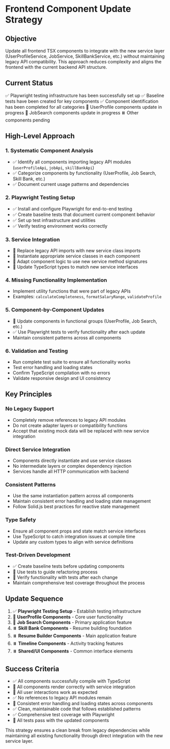# Frontend Component Update Strategy

## Objective
Update all frontend TSX components to integrate with the new service layer (UserProfileService, JobService, SkillBankService, etc.) without maintaining legacy API compatibility. This approach reduces complexity and aligns the frontend with the current backend API structure.

## Current Status
✅ Playwright testing infrastructure has been successfully set up
✅ Baseline tests have been created for key components
✅ Component identification has been completed for all categories
🔄 UserProfile components update in progress
🔄 JobSearch components update in progress
⏸️ Other components pending

## High-Level Approach

### 1. Systematic Component Analysis
- ✅ Identify all components importing legacy API modules (`userProfileApi`, `jobApi`, `skillBankApi`)
- ✅ Categorize components by functionality (UserProfile, Job Search, Skill Bank, etc.)
- ✅ Document current usage patterns and dependencies

### 2. Playwright Testing Setup
- ✅ Install and configure Playwright for end-to-end testing
- ✅ Create baseline tests that document current component behavior
- ✅ Set up test infrastructure and utilities
- ✅ Verify testing environment works correctly

### 3. Service Integration
- 🔄 Replace legacy API imports with new service class imports
- 🔄 Instantiate appropriate service classes in each component
- 🔄 Adapt component logic to use new service method signatures
- 🔄 Update TypeScript types to match new service interfaces

### 4. Missing Functionality Implementation
- Implement utility functions that were part of legacy APIs
- Examples: `calculateCompleteness`, `formatSalaryRange`, `validateProfile`

### 5. Component-by-Component Updates
- 🔄 Update components in functional groups (UserProfile, Job Search, etc.)
- ✅ Use Playwright tests to verify functionality after each update
- Maintain consistent patterns across all components

### 6. Validation and Testing
- Run complete test suite to ensure all functionality works
- Test error handling and loading states
- Confirm TypeScript compilation with no errors
- Validate responsive design and UI consistency

## Key Principles

### No Legacy Support
- Completely remove references to legacy API modules
- Do not create adapter layers or compatibility functions
- Accept that existing mock data will be replaced with new service integration

### Direct Service Integration
- Components directly instantiate and use service classes
- No intermediate layers or complex dependency injection
- Services handle all HTTP communication with backend

### Consistent Patterns
- Use the same instantiation pattern across all components
- Maintain consistent error handling and loading state management
- Follow Solid.js best practices for reactive state management

### Type Safety
- Ensure all component props and state match service interfaces
- Use TypeScript to catch integration issues at compile time
- Update any custom types to align with service definitions

### Test-Driven Development
- ✅ Create baseline tests before updating components
- 🔄 Use tests to guide refactoring process
- 🔄 Verify functionality with tests after each change
- Maintain comprehensive test coverage throughout the process

## Update Sequence

1. ✅ **Playwright Testing Setup** - Establish testing infrastructure
2. 🔄 **UserProfile Components** - Core user functionality
3. 🔄 **Job Search Components** - Primary application feature
4. ⏸️ **Skill Bank Components** - Resume building foundation
5. ⏸️ **Resume Builder Components** - Main application feature
6. ⏸️ **Timeline Components** - Activity tracking features
7. ⏸️ **Shared/UI Components** - Common interface elements

## Success Criteria

- ✅ All components successfully compile with TypeScript
- 🔄 All components render correctly with service integration
- 🔄 All user interactions work as expected
- ✅ No references to legacy API modules remain
- 🔄 Consistent error handling and loading states across components
- ✅ Clean, maintainable code that follows established patterns
- ✅ Comprehensive test coverage with Playwright
- 🔄 All tests pass with the updated components

This strategy ensures a clean break from legacy dependencies while maintaining all existing functionality through direct integration with the new service layer.